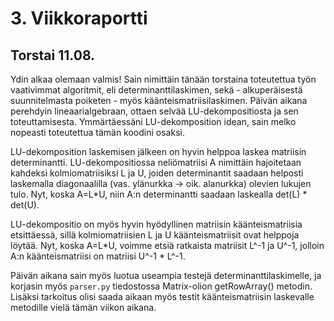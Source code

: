 # 3. Viikkoraportti

## Torstai 11.08.
Ydin alkaa olemaan valmis! Sain nimittäin tänään torstaina toteutettua työn vaativimmat algoritmit, eli determinanttilaskimen,
sekä - alkuperäisestä suunnitelmasta poiketen - myös käänteismatriisilaskimen. Päivän aikana perehdyin lineaarialgebraan,
ottaen selvää LU-dekompositiosta ja sen toteuttamisesta. Ymmärtäessäni LU-dekomposition idean, sain melko nopeasti toteutettua
tämän koodini osaksi.

LU-dekomposition laskemisen jälkeen on hyvin helppoa laskea matriisin determinantti. LU-dekompositiossa neliömatriisi A nimittäin
hajoitetaan kahdeksi kolmiomatriisiksi L ja U, joiden determinantit saadaan helposti laskemalla diagonaalilla (vas. ylänurkka ->
oik. alanurkka) olevien lukujen tulo. Nyt, koska A=L*U, niin A:n determinantti saadaan laskealla det(L) * det(U).

LU-dekompositio on myös hyvin hyödyllinen matriisin käänteismatriisia etsittäessä, sillä kolmiomatriisien L ja U käänteismatriisit
ovat helppoja löytää. Nyt, koska A=L*U, voimme etsiä ratkaista matriisit L^-1 ja U^-1, jolloin A:n käänteismatriisi on
matriisi U^-1 * L^-1.

Päivän aikana sain myös luotua useampia testejä determinanttilaskimelle, ja korjasin myös `parser.py` tiedostossa Matrix-olion
getRowArray() metodin. Lisäksi tarkoitus olisi saada aikaan myös testit käänteismatriisin laskevalle metodille vielä tämän viikon
aikana.
